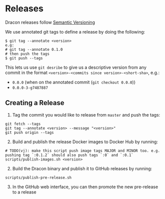 # Releases

Dracon releases follow [Semantic Versioning](https://semver.org/)

We use annotated git tags to define a release by doing the following:
```
$ git tag --annotate <version>
e.g:
# git tag --annotate 0.1.0
# then push the tags
$ git push --tags
```

This lets us use `git desribe` to give us a descriptive version from any commit in the format `<version>-<commits since version>-<short-sha>`, e.g.:
 - `0.0.0` (when on the annotated commit (`git checkout 0.0.0`))
 - `0.0.0-3-g7487887`


## Creating a Release

1. Tag the commit you would like to release from `master` and push the tags:
```
git fetch --tags
git tag --annotate <version> --message "<version>"
git push origin --tags
```
2. Build and publish the release Docker images to Docker Hub by running:
```
# TODO(vj): make this script push image tags MAJOR and MINOR too. e.g. pushing tag `:0.1.2` should also push tags `:0` and `:0.1`
scripts/publish-images.sh <version>
```
2. Build the Dracon binary and publish it to GitHub releases by running:
```
scripts/publish-pre-release.sh
```
3. In the GitHub web interface, you can then promote the new pre-release to a release

